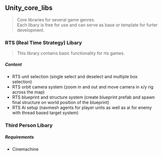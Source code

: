 ## Unity_core_libs
>Core libraries for several game genres.<br/>Each libary is free for use and can serve as base or template for furter development.

### RTS (Real Time Strategy) Libary
> This library contains basic functionality for rts games.
##### Content
- RTS unit selection (single select and deselect and multiple box selection)
- RTS orbit camera system (zoom in and out and move camera in x/y rig across the map)
- RTS blueprint and structure system (create blueprint prefab and spawn final structure on world position of the blueprint)
- RTS Ai setup (navmesh agents for player units as well as ai for enemy with thread based target system)

### Third Person Libary
>
##### Requirements
- Cinemachine
